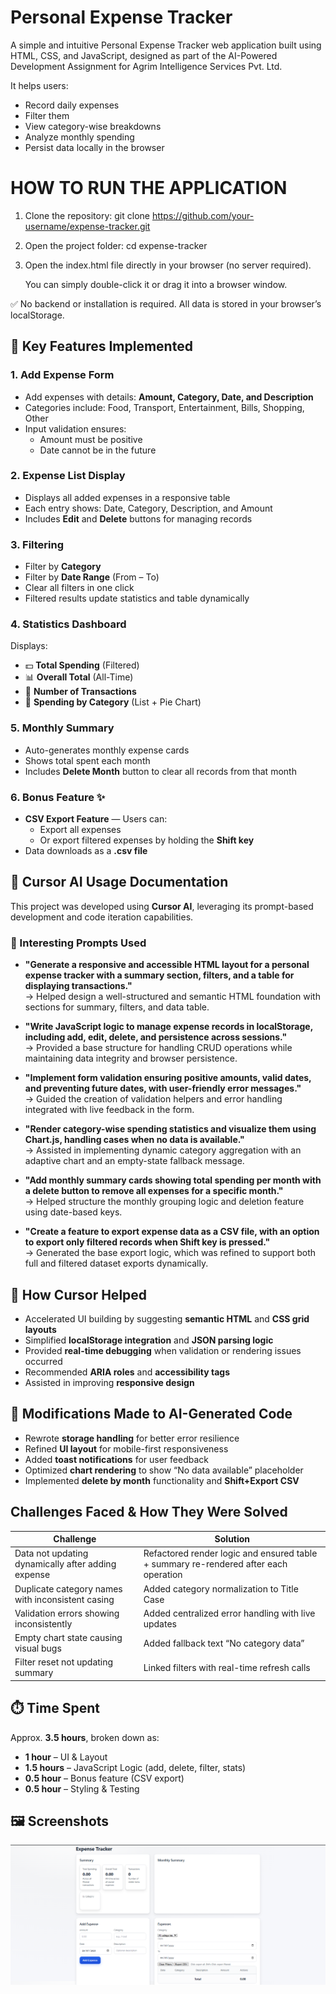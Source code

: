 # Personal Expense Tracker

A simple and intuitive Personal Expense Tracker web application built using HTML, CSS, and JavaScript, designed as part of the AI-Powered Development Assignment for Agrim Intelligence Services Pvt. Ltd.

It helps users:
- Record daily expenses
- Filter them
- View category-wise breakdowns
- Analyze monthly spending
- Persist data locally in the browser

# HOW TO RUN THE APPLICATION 

1. Clone the repository: git clone https://github.com/your-username/expense-tracker.git
2. Open the project folder: cd expense-tracker
3. Open the index.html file directly in your browser (no server required).

   You can simply double-click it or drag it into a browser window.

✅ No backend or installation is required.
All data is stored in your browser’s localStorage.


## 🌟 Key Features Implemented

### 1. Add Expense Form
- Add expenses with details: **Amount, Category, Date, and Description**  
- Categories include: Food, Transport, Entertainment, Bills, Shopping, Other  
- Input validation ensures:
  - Amount must be positive
  - Date cannot be in the future

### 2. Expense List Display
- Displays all added expenses in a responsive table  
- Each entry shows: Date, Category, Description, and Amount  
- Includes **Edit** and **Delete** buttons for managing records

### 3. Filtering
- Filter by **Category**  
- Filter by **Date Range** (From – To)  
- Clear all filters in one click  
- Filtered results update statistics and table dynamically

### 4. Statistics Dashboard
Displays:
- 💵 **Total Spending** (Filtered)  
- 📊 **Overall Total** (All-Time)  
- 🧾 **Number of Transactions**  
- 🧠 **Spending by Category** (List + Pie Chart)  

### 5. Monthly Summary
- Auto-generates monthly expense cards  
- Shows total spent each month  
- Includes **Delete Month** button to clear all records from that month

### 6. Bonus Feature ✨
- **CSV Export Feature** — Users can:
  - Export all expenses  
  - Or export filtered expenses by holding the **Shift key**  
- Data downloads as a **.csv file**


## 🧠 Cursor AI Usage Documentation

This project was developed using **Cursor AI**, leveraging its prompt-based development and code iteration capabilities.


### 💬 Interesting Prompts Used

- **"Generate a responsive and accessible HTML layout for a personal expense tracker with a summary section, filters, and a table for displaying transactions."**  
  → Helped design a well-structured and semantic HTML foundation with sections for summary, filters, and data table.

- **"Write JavaScript logic to manage expense records in localStorage, including add, edit, delete, and persistence across sessions."**  
  → Provided a base structure for handling CRUD operations while maintaining data integrity and browser persistence.

- **"Implement form validation ensuring positive amounts, valid dates, and preventing future dates, with user-friendly error messages."**  
  → Guided the creation of validation helpers and error handling integrated with live feedback in the form.

- **"Render category-wise spending statistics and visualize them using Chart.js, handling cases when no data is available."**  
  → Assisted in implementing dynamic category aggregation with an adaptive chart and an empty-state fallback message.

- **"Add monthly summary cards showing total spending per month with a delete button to remove all expenses for a specific month."**  
  → Helped structure the monthly grouping logic and deletion feature using date-based keys.

- **"Create a feature to export expense data as a CSV file, with an option to export only filtered records when Shift key is pressed."**  
  → Generated the base export logic, which was refined to support both full and filtered dataset exports dynamically.


## 🧩 How Cursor Helped

- Accelerated UI building by suggesting **semantic HTML** and **CSS grid layouts**  
- Simplified **localStorage integration** and **JSON parsing logic**  
- Provided **real-time debugging** when validation or rendering issues occurred  
- Recommended **ARIA roles** and **accessibility tags**  
- Assisted in improving **responsive design**


## 🔧 Modifications Made to AI-Generated Code

- Rewrote **storage handling** for better error resilience  
- Refined **UI layout** for mobile-first responsiveness  
- Added **toast notifications** for user feedback  
- Optimized **chart rendering** to show “No data available” placeholder  
- Implemented **delete by month** functionality and **Shift+Export CSV**


##  Challenges Faced & How They Were Solved

| Challenge                                          | Solution                                                                             |
| -------------------------------------------------- | ------------------------------------------------------------------------------------ |
| Data not updating dynamically after adding expense | Refactored render logic and ensured table + summary re-rendered after each operation |
| Duplicate category names with inconsistent casing | Added category normalization to Title Case                                           |
| Validation errors showing inconsistently           | Added centralized error handling with live updates                                   |
| Empty chart state causing visual bugs              | Added fallback text “No category data”                                               |
| Filter reset not updating summary                  | Linked filters with real-time refresh calls                                          |


## ⏱️ Time Spent

Approx. **3.5 hours**, broken down as:

- **1 hour** – UI & Layout  
- **1.5 hours** – JavaScript Logic (add, delete, filter, stats)  
- **0.5 hour** – Bonus feature (CSV export)  
- **0.5 hour** – Styling & Testing


## 🖼️ Screenshots

![Screenshot 1](screenshots/Screenshot%201.png)
 










